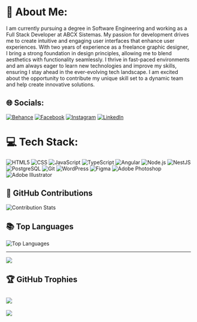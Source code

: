 # 💫 About Me:
I am currently pursuing a degree in Software Engineering and working as a Full Stack Developer at ABCX Sistemas. My passion for development drives me to create intuitive and engaging user interfaces that enhance user experiences. With two years of experience as a freelance graphic designer, I bring a strong foundation in design principles, allowing me to blend aesthetics with functionality seamlessly. I thrive in fast-paced environments and am always eager to learn new technologies and improve my skills, ensuring I stay ahead in the ever-evolving tech landscape. I am excited about the opportunity to contribute my unique skill set to a dynamic team and help create innovative solutions.

## 🌐 Socials:
[![Behance](https://img.shields.io/badge/Behance-1769ff?logo=behance&logoColor=white)](https://www.behance.net/kauandesigner) 
[![Facebook](https://img.shields.io/badge/Facebook-%231877F2.svg?logo=Facebook&logoColor=white)](https://www.facebook.com/kauan.alexander.94/) 
[![Instagram](https://img.shields.io/badge/Instagram-%23E4405F.svg?logo=Instagram&logoColor=white)](https://instagram.com/kauansidestrike) 
[![LinkedIn](https://img.shields.io/badge/LinkedIn-%230077B5.svg?logo=linkedin&logoColor=white)](https://www.linkedin.com/in/kauan-alexander-260b32235/) 

# 💻 Tech Stack:
![HTML5](https://img.shields.io/badge/html5-%23E34F26.svg?style=for-the-badge&logo=html5&logoColor=white) 
![CSS](https://img.shields.io/badge/CSS-239120?&style=for-the-badge&logo=css3&logoColor=white) 
![JavaScript](https://img.shields.io/badge/javascript-%23323330.svg?style=for-the-badge&logo=javascript&logoColor=%23F7DF1E) 
![TypeScript](https://img.shields.io/badge/TypeScript-007ACC?style=for-the-badge&logo=typescript&logoColor=white)
![Angular](https://img.shields.io/badge/Angular-DD0031?style=for-the-badge&logo=angular&logoColor=white)
![Node.js](https://img.shields.io/badge/Node.js-339933?style=for-the-badge&logo=nodedotjs&logoColor=white)
![NestJS](https://img.shields.io/badge/NestJS-E0234E?style=for-the-badge&logo=nestjs&logoColor=white)
![PostgreSQL](https://img.shields.io/badge/PostgreSQL-4169E1?style=for-the-badge&logo=postgresql&logoColor=white)
![Git](https://img.shields.io/badge/GIT-E44C30?style=for-the-badge&logo=git&logoColor=white) 
![WordPress](https://img.shields.io/badge/Wordpress-21759B?style=for-the-badge&logo=wordpress&logoColor=white) 
![Figma](https://img.shields.io/badge/Figma-F24E1E.svg?style=for-the-badge&logo=figma&logoColor=white) 
![Adobe Photoshop](https://img.shields.io/badge/adobephotoshop-%23331A8FF.svg?style=for-the-badge&logo=adobephotoshop&logoColor=white) 
![Adobe Illustrator](https://img.shields.io/badge/adobeillustrator-%23FF9A00.svg?style=for-the-badge&logo=adobeillustrator&logoColor=white)

## 🥇 GitHub Contributions
![Contribution Stats](https://github-readme-stats.vercel.app/api?username=kakalexander&show_icons=true&hide_title=true&hide=prs&theme=radical)

## 📚 Top Languages
![Top Languages](https://github-readme-stats.vercel.app/api/top-langs/?username=kakalexander&layout=compact&theme=radical)

---
[![](https://visitcount.itsvg.in/api?id=kakalexander&icon=0&color=0)](https://visitcount.itsvg.in)

## 🏆 GitHub Trophies
![](https://github-profile-trophy.vercel.app/?username=kakalexander&theme=radical&no-frame=false&no-bg=true&margin-w=4)
---
[![](https://visitcount.itsvg.in/api?id=kakalexander&icon=0&color=0)](https://visitcount.itsvg.in)
